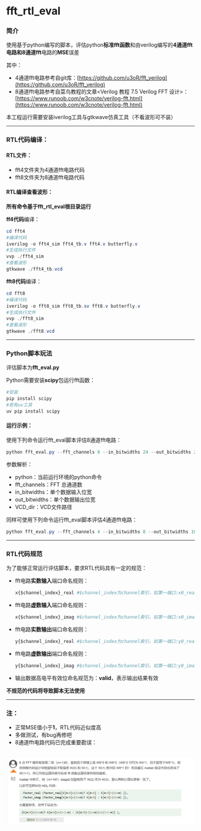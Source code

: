 # fft_rtl_eval

### 简介

使用基于python编写的脚本，评估python**标准fft函数**和由verilog编写的**4通道fft电路和8通道fft**电路的**MSE**误差

其中：

- 4通道fft电路参考自git库：[https://github.com/u3oR/fft_verilog](https://github.com/u3oR/fft_verilog)
- 8通道fft电路参考自菜鸟教程的文章<Verilog 教程 7.5 Verilog FFT 设计>：[https://www.runoob.com/w3cnote/verilog-fft.html](https://www.runoob.com/w3cnote/verilog-fft.html)

本工程运行需要安装iverilog工具与gtkwave仿真工具（不看波形可不装）

------

### RTL代码编译：

#### RTL文件：

- fft4文件夹为4通道fft电路代码
- fft8文件夹为8通道fft电路代码

#### RTL编译查看波形：

**所有命令基于fft_rtl_eval根目录运行**

**ff4代码**编译：

```powershell
cd fft4
#编译代码
iverilog -o fft4_sim fft4_tb.v fft4.v butterfly.v	
#生成执行文件
vvp ./fft4_sim
#查看波形
gtkwave ./fft4_tb.vcd
```

**fft8代码**编译：

```powershell
cd fft8
#编译代码
iverilog -o fft8_sim fft8_tb.sv fft8.v butterfly.v	
#生成执行文件
vvp ./fft8_sim
#查看波形
gtkwave ./fft8.vcd
```

------

### Python脚本玩法

评估脚本为**fft_eval.py**

Python需要安装**scipy**包运行fft函数：

```powershell
#安装
pip install scipy
#若有uv工具
uv pip install scipy
```

#### 运行示例：

使用下列命令运行fft_eval脚本评估8通道fft电路：

```powershell
python fft_eval.py --fft_channels 8 --in_bitwidths 24 --out_bitwidths 24 --VCD_dir ./fft8/fft8.vcd
```

参数解析：

- python：当前运行环境的python命令
- fft_channels：FFT 总通道数
- in_bitwidths：单个数据输入位宽
- out_bitwidths：单个数据输出位宽
- VCD_dir：VCD文件路径

同样可使用下列命令运行fft_eval脚本评估4通道fft电路：

```powershell
python fft_eval.py --fft_channels 4 --in_bitwidths 8 --out_bitwidths 10 --VCD_dir ./fft4/fft4_tb.vcd
```

------

### RTL代码规范

为了能够正常运行评估脚本，要求RTL代码具有一定的规范：

- fft电路**实数输入**端口命名规则：

  ```python
  x{$channel_index}_real #$channel_index为channel索引，如第一端口:x0_real，第二端口：x1_real ...
  ```

- fft电路**虚数输入**端口命名规则：

  ```python
  x{$channel_index}_imag #$channel_index为channel索引，如第一端口:x0_imag，第二端口：x1_imag ...
  ```

- fft电路**实数输出**端口命名规则：

  ```python
  y{$channel_index}_real #$channel_index为channel索引，如第一端口:y0_real，第二端口：y1_real ... 
  ```

- fft电路**虚数输出**端口命名规则：

  ```python
  y{$channel_index}_imag #$channel_index为channel索引，如第一端口:y0_imag，第二端口：y1_imag ...
  ```

- 输出数据高电平有效位命名规范为：**valid**，表示输出结果有效

**不规范的代码将导致脚本无法使用**

------

### 注：

- 正常MSE值小于**1**，RTL代码近似度高
- 多做测试，有bug再修吧
- 8通道fft电路代码已完成重要勘误：

​	![image-20241030204621259](./image/image-20241030204621259.png)